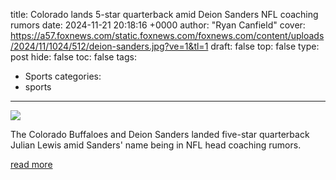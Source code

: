 title: Colorado lands 5-star quarterback amid Deion Sanders NFL coaching rumors
date: 2024-11-21 20:18:16 +0000
author: "Ryan Canfield"
cover: https://a57.foxnews.com/static.foxnews.com/foxnews.com/content/uploads/2024/11/1024/512/deion-sanders.jpg?ve=1&tl=1
draft: false
top: false
type: post
hide: false
toc: false
tags:
  - Sports
categories:
  - sports
---

![](https://a57.foxnews.com/static.foxnews.com/foxnews.com/content/uploads/2024/11/1024/512/deion-sanders.jpg?ve=1&tl=1)

The Colorado Buffaloes and Deion Sanders landed five-star quarterback Julian Lewis amid Sanders' name being in NFL head coaching rumors.

[read more](https://www.foxnews.com/sports/colorado-deion-sanders-land-five-star-quarterback-amid-nfl-head-coaching-rumors)
